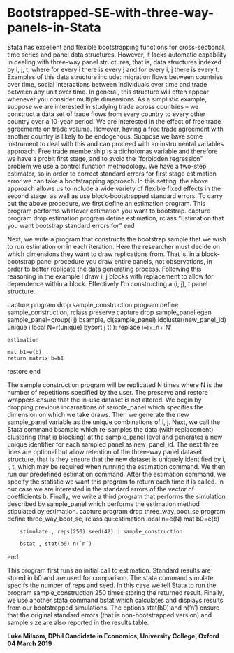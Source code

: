 # Bootstrapped-SE-with-three-way-panels-in-Stata
Stata has excellent and flexible bootstrapping functions for cross-sectional, time series and panel data structures. However, it lacks automatic capability in dealing with three-way panel structures, that is, data structures indexed by i, j, t, where for every i there is every j and for every i, j there is every t.
Examples of this data structure include: migration flows between countries over time, social interactions between individuals over time and trade between any unit over time. In general, this structure will often appear whenever you consider multiple dimensions. 
As a simplistic example, suppose we are interested in studying trade across countries – we construct a data set of trade flows from every country to every other country over a 10-year period. We are interested in the effect of free trade agreements on trade volume. However, having a free trade agreement with another country is likely to be endogenous. Suppose we have some instrument to deal with this and can proceed with an instrumental variables approach. Free trade membership is a dichotomas variable and therefore we have a probit first stage, and to avoid the “forbidden regression” problem we use a control function methodology.  We have a two-step estimator, so in order to correct standard errors for first stage estimation error we can take a bootstrapping approach. In this setting, the above approach allows us to include a wide variety of flexible fixed effects in the second stage, as well as use block-bootstrapped standard errors. 
To carry out the above procedure, we first define an estimation program. This program performs whatever estimation you want to bootstrap.
	capture program drop estimation
	program define estimation, rclass
		“Estimation that you want bootstrap standard errors for”
	end
	
Next, we write a program that constructs the bootstrap sample that we wish to run estimation on in
each iteration. Here the researcher must decide on which dimensions they want to draw replications
from. That is, in a block-bootstrap panel procedure you draw entire panels, not observations, in
order to better replicate the data generating process. Following this reasoning in the example I draw i, j blocks with replacement to allow for dependence within a block. Effectively I’m constructing a (i, j), t  panel structure. 

capture program drop sample_construction
program define sample_construction, rclass
	preserve
		capture drop sample_panel
		egen sample_panel=group(i j)
		bsample, cl(sample_panel) idcluster(new_panel_id)
		unique i
		local N=r(unique)
		bysort j t(i): replace i=i+_n+`N’

	estimation
	
	mat b1=e(b)
	return matrix b=b1
restore
end


The sample construction program will be replicated N times where N is the number of repetitions specified by the user. The preserve and restore wrappers ensure that the in-use dataset is not altered. We begin by dropping previous incarnations of sample_panel which specifies the dimension on which we take draws. Then we generate the new sample_panel variable  as the unique combinations of i, j. Next, we call the Stata command bsample which re-samples the data (with replacement) clustering (that is blocking) at the sample_panel level and generates a new unique identifier for each sampled panel as new_panel_id. The next three lines are optional but allow retention of the three-way panel dataset structure, that is they ensure that the new dataset is uniquely identified by i, j, t, which may be required when running the estimation command. We then run our predefined estimation command. After the estimation command, we specify the statistic we want this program to return each time it is called. In our case we are interested in the standard errors of the vector of coefficients b. 
Finally, we write a third program that performs the simulation described by sample_panel which performs the estimation method stipulated by estimation.
capture program drop three_way_boot_se
	program define three_way_boot_se, rclass
		qui:estimation
		local n=e(N)
		mat b0=e(b)
		
		stimulate , reps(250) seed(42) : sample_construction
		
		bstat , stat(b0) n(`n’)
end


This program first runs an initial call to estimation. Standard results are stored in b0 and are used for comparison. The stata command simulate specifs the number of reps and seed. In this case we tell Stata to run the program sample_construction 250 times storing the returned result. Finally, we use another stata command bstat which calculates and displays results from our bootstrapped simulations. The options stat(b0) and n(‘n’) ensure that the original standard errors (that is non-bootstrapped version) and sample size are also reported in the results table. 

**Luke Milsom, DPhil Candidate in Economics, University College, Oxford**
**04 March 2019**
